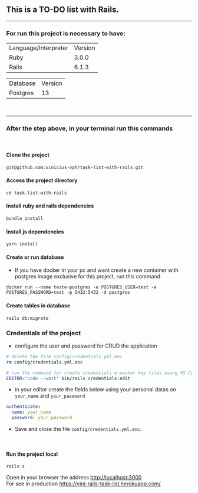 ## This is a TO-DO list with Rails.
<hr>

### For run this project is necessary to have:
<table>
    <tr>
        <td>Language/Interpreter</td>
        <td>Version</td>
    </tr>
    <tr>
        <td>Ruby</td>
        <td>3.0.0</td>
    </tr>
    <tr>
        <td>Rails</td>
        <td>6.1.3</td>
    </tr>
</table>

<table>
    <tr>
        <td>Database</td>
        <td>Version</td>
    </tr>
    <tr>
        <td>Postgres</td>
        <td>13</td>
    </tr>
</table>
<br>
<hr>

### After the step above, in your terminal run this commands 
<br>

#### Clone the project
```
git@github.com:vinicius-vph/task-list-with-rails.git
```

#### Access the project directory
```
cd task-list-with-rails
```

#### Install ruby and rails dependencies 
```
bundle install
```

#### Install js dependencies 
```
yarn install
```

#### Create or run database
- If you have docker in your pc and want create a new container with postgres image exclusive for this project, run this command 
```
docker run --name teste-postgres -e POSTGRES_USER=test -e POSTGRES_PASSWORD=test -p 5432:5432 -d postgres
```

#### Create tables in database 
```
rails db:migrate
```

### Credentials of the project

- configure the user and password for CRUD the application

```bash
# delete the file config/credentials.yml.enc
rm config/credentials.yml.enc

# run the command for create credentials e master key files using VS Code (if you use another editor change 'code' for he)
EDITOR="code --wait" bin/rails credentials:edit
```

- in your editor create the fields below using your personal datas on `your_name` and `your_password` 
```yml
authenticate:
  name: your_name
  password: your_password
```

- Save and close the file `config/credentials.yml.enc`.

<br>

#### Run the project local
```
rails s
```
Open in your browser the address <a href="http://localhost:3000">http://localhost:3000</a>
<br>
For see in production <a href="https://vini-rails-task-list.herokuapp.com/">https://vini-rails-task-list.herokuapp.com/</a>
